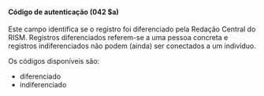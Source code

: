 #### Código de autenticação (042 $a)

Este campo identifica se o registro foi diferenciado pela Redação Central do RISM. Registros diferenciados referem-se a uma pessoa concreta e registros indiferenciados não podem (ainda) ser conectados a um indivíduo.   
  
Os códigos disponíveis são: &nbsp;

- diferenciado
- indiferenciado